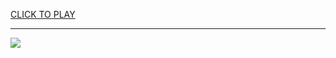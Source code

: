 
<a href="https://premium76.site?title=game_unblocked&ref=13M">CLICK TO PLAY</a></h3>
<hr>

<a href="https://premium76.site?title=game_unblocked&ref=13M"><img src="https://clearcache.store/games.png"></a>


